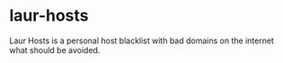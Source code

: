 # laur-hosts
Laur Hosts is a personal host blacklist with bad domains on the internet what should be avoided.
